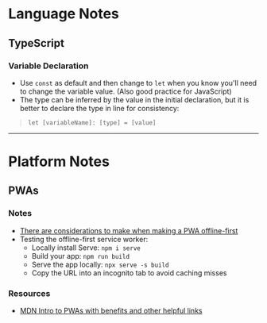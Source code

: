 # Language Notes

## TypeScript

### Variable Declaration

- Use `const` as default and then change to `let` when you know you'll need to change the variable value. (Also good practice for JavaScript)
- The type can be inferred by the value in the initial declaration, but it is better to declare the type in line for consistency:
> `let [variableName]: [type] = [value]`

<hr/>

# Platform Notes

## PWAs

### Notes
- [There are considerations to make when making a PWA offline-first](https://create-react-app.dev/docs/making-a-progressive-web-app/#offline-first-considerations)
- Testing the offline-first service worker:
    - Locally install Serve: `npm i serve`
    - Build your app: `npm run build`
    - Serve the app locally: `npx serve -s build`
    - Copy the URL into an incognito tab to avoid caching misses

### Resources
- [MDN Intro to PWAs with benefits and other helpful links](https://developer.mozilla.org/en-US/docs/Web/Progressive_web_apps/Introduction)